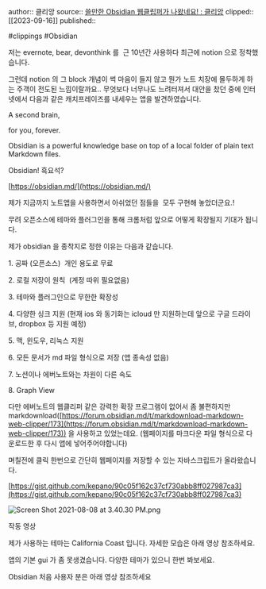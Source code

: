 author:: 클리앙
source:: [쓸만한 Obsidian 웹클립퍼가 나왔네요! : 클리앙](https://www.clien.net/service/board/lecture/16394051)
clipped:: [[2023-09-16]]
published:: 

#clippings #Obsidian


저는 evernote, bear, devonthink 를  근 10년간 사용하다 최근에 notion 으로 정착했습니다.

그런데 notion 의 그 block 개념이 썩 마음이 들지 않고 뭔가 노트 치장에 몰두하게 하는 주객이 전도된 느낌이랄까요.. 무엇보다 너무나도 느려터져서 대안을 찼던 중에 인터넷에서 다음과 같은 캐치프레이즈를 내세우는 앱을 발견하였습니다.

A second brain, 

for you, forever.

Obsidian is a powerful knowledge base on top of a local folder of plain text Markdown files.

Obsidian! 흑요석?

[https://obsidian.md/](https://obsidian.md/)

제가 지금까지 노트앱을 사용하면서 아쉬었던 점들을  모두 구현해 놓았더군요.!

무려 오픈소스에 테마와 플러그인을 통해 크롬처럼 앞으로 어떻게 확장될지 기대가 됩니다.

제가 obsidian 을 종착지로 정한 이유는 다음과 같습니다.

1\. 공짜 (오픈소스)  개인 용도로 무료

2\. 로컬 저장이 원칙  (계정 따위 필요없음)

3\. 테마와 플러그인으로 무한한 확장성

4\. 다양한 싱크 지원 (현재 ios 와 동기화는 icloud 만 지원하는데 앞으로 구글 드라이브, dropbox 등 지원 예정)

5\. 맥, 윈도우, 리눅스 지원

6\. 모든 문서가 md 파일 형식으로 저장 (앱 종속성 없음)

7\. 노션이나 에버노트와는 차원이 다른 속도

8\. Graph View

다만 에버노트의 웹클리퍼 같은 강력한 확장 프로그램이 없어서 좀 불편하지만 markdownload([https://forum.obsidian.md/t/markdownload-markdown-web-clipper/173](https://forum.obsidian.md/t/markdownload-markdown-web-clipper/173)) 을 사용하고 있었는데요. (웹페이지를 마크다운 파일 형식으로 다운로드한 후 다시 앱에 넣어주어야합니다)

며칠전에 클릭 한번으로 간단히 웹페이지를 저장할 수 있는 자바스크립트가 올라왔습니다.

[https://gist.github.com/kepano/90c05f162c37cf730abb8ff027987ca3](https://gist.github.com/kepano/90c05f162c37cf730abb8ff027987ca3)

![Screen Shot 2021-08-08 at 3.40.30 PM.png](https://edgio.clien.net/F01/11850784/5e82d730f01f3.png?scale=width[740],options[limit])

작동 영상

제가 사용하는 테마는 California Coast 입니다. 자세한 모습은 아래 영상 참조하세요. 

앱의 기본 gui 가 좀 못생겼습니다. 다양한 테마가 있으니 한번 봐보세요.

Obsidian 처음 사용자 분은 아래 영상 참조하세요